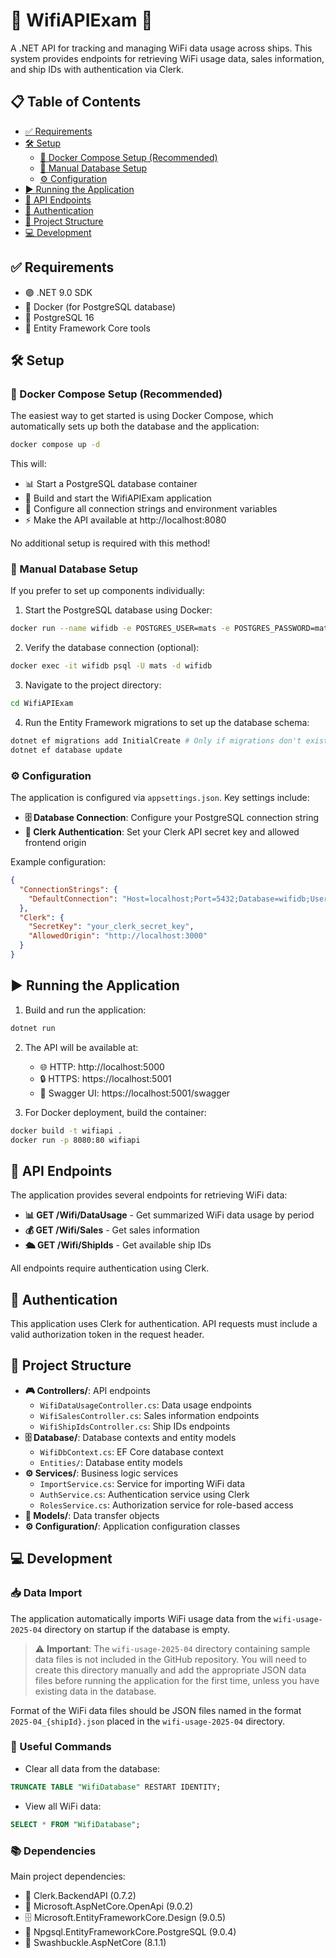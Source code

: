# 🚢 WifiAPIExam 📡

A .NET API for tracking and managing WiFi data usage across ships. This system provides endpoints for retrieving WiFi usage data, sales information, and ship IDs with authentication via Clerk.

## 📋 Table of Contents

- [✅ Requirements](#requirements)
- [🛠️ Setup](#setup)
  - [🐳 Docker Compose Setup (Recommended)](#docker-compose-setup-recommended)
  - [💾 Manual Database Setup](#manual-database-setup)
  - [⚙️ Configuration](#configuration)
- [▶️ Running the Application](#running-the-application)
- [🔌 API Endpoints](#api-endpoints)
- [🔐 Authentication](#authentication)
- [📂 Project Structure](#project-structure)
- [💻 Development](#development)

## ✅ Requirements

- 🟣 .NET 9.0 SDK
- 🐳 Docker (for PostgreSQL database)
- 🐘 PostgreSQL 16
- 🧰 Entity Framework Core tools

## 🛠️ Setup

### 🐳 Docker Compose Setup (Recommended)

The easiest way to get started is using Docker Compose, which automatically sets up both the database and the application:

```bash
docker compose up -d
```

This will:
- 📊 Start a PostgreSQL database container
- 🚀 Build and start the WifiAPIExam application
- 🔄 Configure all connection strings and environment variables
- ⚡ Make the API available at http://localhost:8080

No additional setup is required with this method!

### 💾 Manual Database Setup

If you prefer to set up components individually:

1. Start the PostgreSQL database using Docker:

```bash
docker run --name wifidb -e POSTGRES_USER=mats -e POSTGRES_PASSWORD=mats -e POSTGRES_DB=wifidb -p 5432:5432 -d postgres:16
```

2. Verify the database connection (optional):

```bash
docker exec -it wifidb psql -U mats -d wifidb
```

3. Navigate to the project directory:

```bash
cd WifiAPIExam
```

4. Run the Entity Framework migrations to set up the database schema:

```bash
dotnet ef migrations add InitialCreate # Only if migrations don't exist
dotnet ef database update
```

### ⚙️ Configuration

The application is configured via `appsettings.json`. Key settings include:

- **🗄️ Database Connection**: Configure your PostgreSQL connection string
- **🔑 Clerk Authentication**: Set your Clerk API secret key and allowed frontend origin

Example configuration:

```json
{
  "ConnectionStrings": {
    "DefaultConnection": "Host=localhost;Port=5432;Database=wifidb;Username=mats;Password=mats"
  },
  "Clerk": {
    "SecretKey": "your_clerk_secret_key",
    "AllowedOrigin": "http://localhost:3000"
  }
}
```

## ▶️ Running the Application

1. Build and run the application:

```bash
dotnet run
```

2. The API will be available at:
   - 🌐 HTTP: http://localhost:5000
   - 🔒 HTTPS: https://localhost:5001
   - 📝 Swagger UI: https://localhost:5001/swagger

3. For Docker deployment, build the container:

```bash
docker build -t wifiapi .
docker run -p 8080:80 wifiapi
```

## 🔌 API Endpoints

The application provides several endpoints for retrieving WiFi data:

- **📊 GET /Wifi/DataUsage** - Get summarized WiFi data usage by period
- **💰 GET /Wifi/Sales** - Get sales information
- **🛳️ GET /Wifi/ShipIds** - Get available ship IDs

All endpoints require authentication using Clerk.

## 🔐 Authentication

This application uses Clerk for authentication. API requests must include a valid authorization token in the request header.

## 📂 Project Structure

- **🎮 Controllers/**: API endpoints
  - `WifiDataUsageController.cs`: Data usage endpoints
  - `WifiSalesController.cs`: Sales information endpoints
  - `WifiShipIdsController.cs`: Ship IDs endpoints
- **🗄️ Database/**: Database contexts and entity models
  - `WifiDbContext.cs`: EF Core database context
  - `Entities/`: Database entity models
- **⚙️ Services/**: Business logic services
  - `ImportService.cs`: Service for importing WiFi data
  - `AuthService.cs`: Authentication service using Clerk
  - `RolesService.cs`: Authorization service for role-based access
- **📝 Models/**: Data transfer objects
- **⚙️ Configuration/**: Application configuration classes

## 💻 Development

### 📥 Data Import

The application automatically imports WiFi usage data from the `wifi-usage-2025-04` directory on startup if the database is empty.

> ⚠️ **Important**: The `wifi-usage-2025-04` directory containing sample data files is not included in the GitHub repository. You will need to create this directory manually and add the appropriate JSON data files before running the application for the first time, unless you have existing data in the database.

Format of the WiFi data files should be JSON files named in the format `2025-04_{shipId}.json` placed in the `wifi-usage-2025-04` directory.

### 🧰 Useful Commands

- Clear all data from the database:
```sql
TRUNCATE TABLE "WifiDatabase" RESTART IDENTITY;
```

- View all WiFi data:
```sql
SELECT * FROM "WifiDatabase";
```

### 📚 Dependencies

Main project dependencies:
- 🔑 Clerk.BackendAPI (0.7.2)
- 🔌 Microsoft.AspNetCore.OpenApi (9.0.2)
- 🗄️ Microsoft.EntityFrameworkCore.Design (9.0.5)
- 🐘 Npgsql.EntityFrameworkCore.PostgreSQL (9.0.4)
- 📝 Swashbuckle.AspNetCore (8.1.1)
